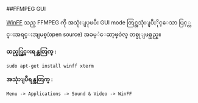  ##FFMPEG GUI
 
[WinFF](http://winff.org) သည္ FFMPEG ကို အသုံးျပုၿပီး GUI mode တြင္အသုံးျပဳႏိုင္ေသာ ပြင့္လင္းအရင္းအျမစ္(open source) အခမ့ဲေဆာ့ဖ္ဝဲလ္ တစ္ခုျဖစ္သည္။

**ထည့္သြင္းရန္အတြက္ :**

    sudo apt-get install winff xterm

**အသုံးျပဳရန္အတြက္ :**

    Menu -> Applications -> Sound & Video -> WinFF 
